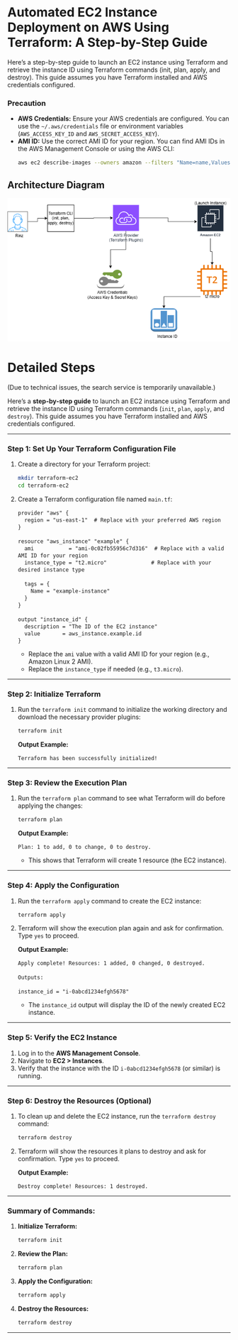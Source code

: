 # Automated EC2 Instance Deployment on AWS Using Terraform: A Step-by-Step Guide
Here’s a step-by-step guide to launch an EC2 instance using Terraform and retrieve the instance ID using Terraform commands (init, plan, apply, and destroy). This guide assumes you have Terraform installed and AWS credentials configured.

### **Precaution**
- **AWS Credentials:** Ensure your AWS credentials are configured. You can use the `~/.aws/credentials` file or environment variables (`AWS_ACCESS_KEY_ID` and `AWS_SECRET_ACCESS_KEY`).
- **AMI ID:** Use the correct AMI ID for your region. You can find AMI IDs in the AWS Management Console or using the AWS CLI:
  ```bash
  aws ec2 describe-images --owners amazon --filters "Name=name,Values=amzn2-ami-hvm-*" --query "Images[*].[ImageId,Name]" --output table
  ```

## Architecture Diagram
![Image Alt](https://raw.githubusercontent.com/melford244/First_terraform_project/3cc8a7116ddf39247eb75ddbc88ac2c0ce3c4886/terraform.drawio.png)

# Detailed Steps 
(Due to technical issues, the search service is temporarily unavailable.)

Here’s a **step-by-step guide** to launch an EC2 instance using Terraform and retrieve the instance ID using Terraform commands (`init`, `plan`, `apply`, and `destroy`). This guide assumes you have Terraform installed and AWS credentials configured.

---

### **Step 1: Set Up Your Terraform Configuration File**
1. Create a directory for your Terraform project:
   ```bash
   mkdir terraform-ec2
   cd terraform-ec2
   ```

2. Create a Terraform configuration file named `main.tf`:
   ```hcl
   provider "aws" {
     region = "us-east-1"  # Replace with your preferred AWS region
   }

   resource "aws_instance" "example" {
     ami           = "ami-0c02fb55956c7d316"  # Replace with a valid AMI ID for your region
     instance_type = "t2.micro"              # Replace with your desired instance type

     tags = {
       Name = "example-instance"
     }
   }

   output "instance_id" {
     description = "The ID of the EC2 instance"
     value       = aws_instance.example.id
   }
   ```

   - Replace the `ami` value with a valid AMI ID for your region (e.g., Amazon Linux 2 AMI).
   - Replace the `instance_type` if needed (e.g., `t3.micro`).

---

### **Step 2: Initialize Terraform**
1. Run the `terraform init` command to initialize the working directory and download the necessary provider plugins:
   ```bash
   terraform init
   ```

   **Output Example:**
   ```
   Terraform has been successfully initialized!
   ```

---

### **Step 3: Review the Execution Plan**
1. Run the `terraform plan` command to see what Terraform will do before applying the changes:
   ```bash
   terraform plan
   ```

   **Output Example:**
   ```
   Plan: 1 to add, 0 to change, 0 to destroy.
   ```

   - This shows that Terraform will create 1 resource (the EC2 instance).

---

### **Step 4: Apply the Configuration**
1. Run the `terraform apply` command to create the EC2 instance:
   ```bash
   terraform apply
   ```

2. Terraform will show the execution plan again and ask for confirmation. Type `yes` to proceed.

   **Output Example:**
   ```
   Apply complete! Resources: 1 added, 0 changed, 0 destroyed.

   Outputs:

   instance_id = "i-0abcd1234efgh5678"
   ```

   - The `instance_id` output will display the ID of the newly created EC2 instance.

---

### **Step 5: Verify the EC2 Instance**
1. Log in to the **AWS Management Console**.
2. Navigate to **EC2 > Instances**.
3. Verify that the instance with the ID `i-0abcd1234efgh5678` (or similar) is running.

---

### **Step 6: Destroy the Resources (Optional)**
1. To clean up and delete the EC2 instance, run the `terraform destroy` command:
   ```bash
   terraform destroy
   ```

2. Terraform will show the resources it plans to destroy and ask for confirmation. Type `yes` to proceed.

   **Output Example:**
   ```
   Destroy complete! Resources: 1 destroyed.
   ```

---

### **Summary of Commands:**
1. **Initialize Terraform:**
   ```bash
   terraform init
   ```

2. **Review the Plan:**
   ```bash
   terraform plan
   ```

3. **Apply the Configuration:**
   ```bash
   terraform apply
   ```

4. **Destroy the Resources:**
   ```bash
   terraform destroy
   ```

---

